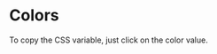 # Colors

To copy the CSS variable, just click on the color value.

<script lang="ts" setup>
import OnyxColorPalettes from "../.vitepress/components/OnyxColorPalettes.vue";
</script>

<OnyxColorPalettes />
